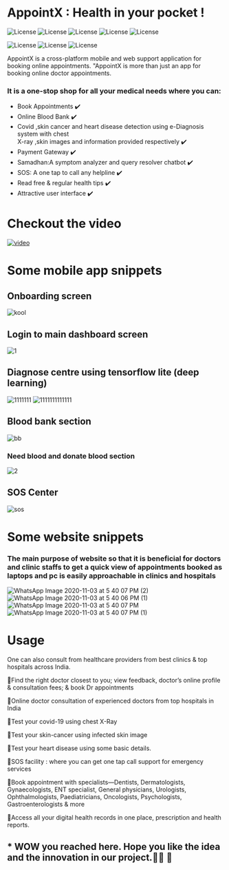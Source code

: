 # AppointX : Health in your pocket !
![License](https://img.shields.io/badge/Tensorflow-DL-orange)
![License](https://img.shields.io/badge/Flutter-frontend-blue)
![License](https://img.shields.io/badge/JS-website-brown)
![License](https://img.shields.io/badge/HTML-website-sky)
![License](https://img.shields.io/badge/Firebase-backend-yellow)

![License](https://www.vectorlogo.zone/logos/tensorflow/tensorflow-ar21.svg) ![License](https://www.vectorlogo.zone/logos/firebase/firebase-ar21.svg)  ![License](https://www.vectorlogo.zone/logos/flutterio/flutterio-ar21.svg)




AppointX is a cross-platform mobile and web support application for booking online appointments. "AppointX is more than just an app for booking online doctor appointments.
### It is a one-stop shop for all your medical needs where you can:

* Book Appointments ✔️
* Online Blood Bank ✔️
* Covid ,skin cancer and heart disease detection using e-Diagnosis system with chest  
   X-ray ,skin images and information provided respectively ✔️
* Payment Gateway ✔️
* Samadhan:A symptom analyzer and query resolver chatbot ✔️
* SOS: A one tap to call any helpline ✔️
* Read free & regular health tips ✔️
* Attractive user interface ✔️

# Checkout the video 
[![video](https://user-images.githubusercontent.com/61155876/97987627-a2333e80-1e01-11eb-9f5c-b8b847d59a9b.JPG)](https://youtu.be/YoqFCcw7zeg)

# Some mobile app snippets

##   Onboarding screen
![kool](https://user-images.githubusercontent.com/61155876/97985937-f7218580-1dfe-11eb-84d5-0d78f372235f.JPG)

##   Login to main dashboard screen
![1](https://user-images.githubusercontent.com/72252351/97773407-80be2280-1b75-11eb-8523-cb326ea79edf.JPG)

## Diagnose centre using tensorflow lite (deep learning)
![1111111](https://user-images.githubusercontent.com/61155876/97988778-84ff6f80-1e03-11eb-9c35-108d13955652.JPG)
![1111111111111](https://user-images.githubusercontent.com/61155876/97988780-86309c80-1e03-11eb-9907-6ae368eedf3f.JPG)

##  Blood bank section
![bb](https://user-images.githubusercontent.com/61155876/97985427-41563700-1dfe-11eb-99b9-1463fcb72763.JPG)

###   Need blood and donate blood  section
![2](https://user-images.githubusercontent.com/72252351/97773492-283b5500-1b76-11eb-9f1a-1a4f0a16b947.JPG)

## SOS Center
![sos](https://user-images.githubusercontent.com/61155876/97987416-423c9800-1e01-11eb-960d-6a9856d34f44.JPG)



# Some website snippets
### The main purpose of website so that it is beneficial for doctors and clinic staffs to get a quick view of appointments booked as laptops and pc is easily approachable in clinics and hospitals

![WhatsApp Image 2020-11-03 at 5 40 07 PM (2)](https://user-images.githubusercontent.com/61155876/97984625-04d60b80-1dfd-11eb-9489-3039419e49ee.jpeg)
![WhatsApp Image 2020-11-03 at 5 40 06 PM (1)](https://user-images.githubusercontent.com/61155876/97984636-07386580-1dfd-11eb-90e7-8f949f43b331.jpeg)
![WhatsApp Image 2020-11-03 at 5 40 07 PM](https://user-images.githubusercontent.com/61155876/97984617-01db1b00-1dfd-11eb-8c47-b2c97cfce73d.jpeg)
![WhatsApp Image 2020-11-03 at 5 40 07 PM (1)](https://user-images.githubusercontent.com/61155876/97984619-03a4de80-1dfd-11eb-8642-ad2d91e5be78.jpeg)





# Usage

One can also consult from healthcare providers from best clinics & top hospitals across India.

🔅Find the right doctor closest to you; view feedback, doctor’s online profile & consultation fees; & book Dr appointments

🔅Online doctor consultation of experienced doctors from top hospitals in India

🔅Test your covid-19 using chest X-Ray

🔅Test your skin-cancer using infected skin image

🔅Test your heart disease using some basic details.

🔅SOS facility : where you can get one tap call support for emergency services

🔅Book appointment with specialists—Dentists, Dermatologists, Gynaecologists, ENT specialist, General physicians, Urologists, Ophthalmologists, Paediatricians, Oncologists, Psychologists, Gastroenterologists & more

🔅Access all your digital health records in one place, prescription and health reports.

## * WOW you reached here. Hope you like the idea and the innovation in our project.💯🎊 🎉
